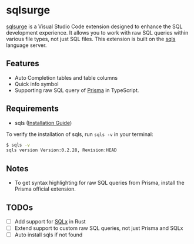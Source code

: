 # sqlsurge

[sqlsurge](https://marketplace.visualstudio.com/items?itemName=senken.sqlsurge) is a Visual Studio Code extension designed to enhance the SQL development experience. It allows you to work with raw SQL queries within various file types, not just SQL files. This extension is built on the [sqls](https://github.com/lighttiger2505/sqls) language server.

## Features

- Auto Completion tables and table columns
- Quick info symbol
- Supporting raw SQL query of [Prisma](https://www.prisma.io/docs/orm/prisma-client/queries/raw-database-access/raw-queries) in TypeScript.

## Requirements

- sqls ([Installation Guide](https://github.com/sqls-server/sqls?tab=readme-ov-file#installation))

To verify the installation of sqls, run `sqls -v` in your terminal:

```bash
$ sqls -v
sqls version Version:0.2.28, Revision:HEAD
```

## Notes

- To get syntax highlighting for raw SQL queries from Prisma, install the Prisma official extension.

## TODOs

- [ ] Add support for [SQLx](https://github.com/launchbadge/sqlx) in Rust
- [ ] Extend support to custom raw SQL queries, not just Prisma and SQLx
- [ ] Auto install sqls if not found
